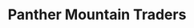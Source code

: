 ---
title: "Panther Mountain Traders"
url: /chestertown/panther-mountain-traders/
shop: Andenken
---